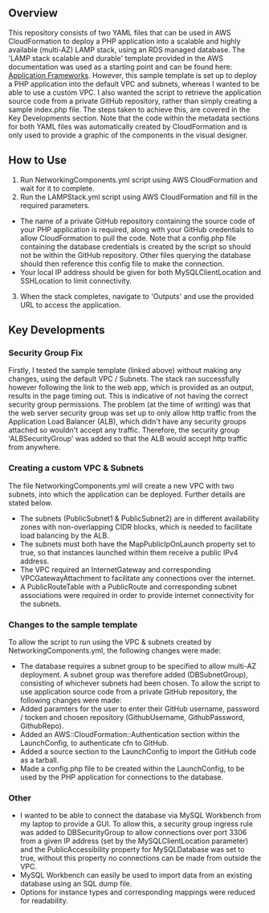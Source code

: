 ## Overview
This repository consists of two YAML files that can be used in AWS CloudFormation to deploy a PHP application into a scalable and highly available (multi-AZ) LAMP stack, using an RDS managed database. The 'LAMP stack scalable and durable' template provided in the AWS documentation was used as a starting point and can be found here: [Application Frameworks](https://docs.aws.amazon.com/AWSCloudFormation/latest/UserGuide/sample-templates-appframeworks-eu-west-2.html).
However, this sample template is set up to deploy a PHP application into the default VPC and subnets, whereas I wanted to be able to use a custom VPC. I also wanted the script to retrieve the application source code from a private GitHub repository, rather than simply creating a sample index.php file. The steps taken to achieve this, are covered in the Key Developments section. Note that the code within the metadata sections for both YAML files was automatically created by CloudFormation and is only used to provide a graphic of the components in the visual designer.
## How to Use
1. Run NetworkingComponents.yml script using AWS CloudFormation and wait for it to complete.
2. Run the LAMPStack.yml script using AWS CloudFormation and fill in the required parameters.
  - The name of a private GitHub repository containing the source code of your PHP application is required, along with your GitHub credentials to allow CloudFormation to pull the code. Note that a config.php file containing the database credentials is created by the script so should not be within the GitHub repository. Other files querying the database should then reference this config file to make the connection.
  - Your local IP address should be given for both MySQLClientLocation and SSHLocation to limit connectivity.
3. When the stack completes, navigate to 'Outputs' and use the provided URL to access the application.
## Key Developments
### Security Group Fix
Firstly, I tested the sample template (linked above) without making any changes, using the default VPC / Subnets. The stack ran successfully however following the link to the web app, which is provided as an output, results in the page timing out. This is indicative of not having the correct security group permissions. The problem (at the time of writing) was that the web server security group was set up to only allow http traffic from the Application Load Balancer (ALB), which didn't have any security groups attached so wouldn't accept any traffic. Therefore, the security group 'ALBSecurityGroup' was added so that the ALB would accept http traffic from anywhere.
### Creating a custom VPC & Subnets
The file NetworkingComponents.yml will create a new VPC with two subnets, into which the application can be deployed. Further details are stated below.
- The subnets (PublicSubnet1 & PublicSubnet2) are in different availability zones with non-overlapping CIDR blocks, which is needed to facilitate load balancing by the ALB.
- The subnets must both have the MapPublicIpOnLaunch property set to true, so that instances launched within them receive a public IPv4 address.
- The VPC required an InternetGateway and corresponding VPCGatewayAttachment to facilitate any connections over the internet.
- A PublicRouteTable with a PublicRoute and corresponding subnet associations were required in order to provide internet connectivity for the subnets.
### Changes to the sample template
To allow the script to run using the VPC & subnets created by NetworkingComponents.yml, the following changes were made:
- The database requires a subnet group to be specified to allow multi-AZ deployment. A subnet group was therefore added (DBSubnetGroup), consisting of whichever subnets had been chosen. 
To allow the script to use application source code from a private GitHub repository, the following changes were made:
- Added paramters for the user to enter their GitHub username, password / tocken and chosen repository (GithubUsername, GithubPassword, GithubRepo).
- Added an AWS::CloudFormation::Authentication section within the LaunchConfig, to authenticate cfn to GitHub.
- Added a source section to the LaunchConfig to import the GitHub code as a tarball.
- Made a config.php file to be created within the LaunchConfig, to be used by the PHP application for connections to the database.
### Other
- I wanted to be able to connect the database via MySQL Workbench from my laptop to provide a GUI. To allow this, a security group ingress rule was added to DBSecurityGroup to allow connections over port 3306 from a given IP address (set by the MySQLClientLocation parameter) and the PublicAccessibility property for MySQLDatabase was set to true, without this property no connections can be made from outside the VPC.
 - MySQL Workbench can easily be used to import data from an existing database using an SQL dump file.
- Options for instance types and corresponding mappings were reduced for readability.
